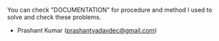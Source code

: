 You can check "DOCUMENTATION" for procedure and method I used to solve and check these problems.

- Prashant Kumar (prashantyadavdec@gmail.com)
